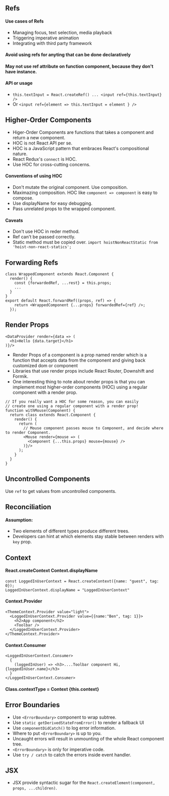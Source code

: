 ## Refs

#### Use cases of Refs
- Managing focus, text selection, media playback
- Triggering imperative animation
- Integrating with third party framework

#### Avoid using refs for anyting that can be done declaratively
#### May not use ref attribute on function component, because they don't have instance.
#### API or usage
- `this.textInput = React.createRef() ... <input ref={this.textInput} />`
- Or `<input ref={element => this.textInput = element } />`

## Higher-Order Components
- Higer-Order Components are functions that takes a component and return a new component.
- HOC is not React API per se.
- HOC is a JavaScript pattern that embraces React's compositional nature.
- React Redux's `connect` is HOC.
- Use HOC for cross-cutting concerns.

#### Conventions of using HOC
- Don't mutate the original component. Use composition.
- Maximazing composition. HOC like `component => component` is easy to compose.
- Use displayName for easy debugging.
- Pass unrelated props to the wrapped component.

#### Caveats
- Don't use HOC in reder method.
- Ref can't be passed correctly.
- Static method must be copied over. `import hoistNonReactStatic from 'hoist-non-react-statics';`

## Forwarding Refs
```
class WrappedComponent extends React.Component {
  render() {
    const {forwardedRef, ...rest} = this.props;
    ...
  }
}
export default React.forwardRef((props, ref) => {
    return <WrappedComponent {...props} forwardedRef={ref} />;
  });
```

## Render Props
```
<DataProvider render={data => (
  <h1>Hello {data.target}</h1>
)}/>
```
- Render Props of a component is a prop named render which is a function that accepts data from the component and giving back customized dom or component
- Libraries that use render props include React Router, Downshift and Formik.
- One interesting thing to note about render props is that you can implement most higher-order components (HOC) using a regular component with a render prop.
```
// If you really want a HOC for some reason, you can easily
// create one using a regular component with a render prop!
function withMouse(Component) {
  return class extends React.Component {
    render() {
      return (
        // Mouse component passes mouse to Component, and decide where to render Component.
        <Mouse render={mouse => (
          <Component {...this.props} mouse={mouse} />
        )}/>
      );
    }
  }
}
```

## Uncontrolled Components
Use `ref` to get values from uncontrolled components.

## Reconciliation

#### Assumption:
- Two elements of different types produce different trees.
- Developers can hint at which elements stay stable between renders with `key` prop.

## Context

#### React.createContext Context.displayName
```
const LoggedInUserContext = React.createContext({name: "guest", tag: 0});
LoggedInUserContext.displayName = "LoggedInUserContext"
```
#### Context.Provider
```
<ThemeContext.Provider value="light">
  <LoggedInUserContext.Provider value={{name:"Ben", tag: 1}}>
    <h2>App component</h2>
    <Toolbar />
  </LoggedInUserContext.Provider>
</ThemeContext.Provider>
```
#### Context.Consumer
```
<LoggedInUserContext.Consumer>
  {
    (loggedInUser) => <h3>....Toolbar component Hi, {loggedInUser.name}</h3>
  }
</LoggedInUserContext.Consumer>
```
#### Class.contextType = Context   {this.context}

## Error Boundaries
- Use `<ErrorBoundary>` component to wrap subtree.
- Use `static getDerivedStateFromError()` to render a fallback UI
- Use `componentDidCatch()` to log error information.
- Where to put `<ErrorBoundary>` is up to you.
- Uncaught errors will result in unmounting of the whole React component tree.
- `<ErrorBoundary>` is only for imperative code.
- Use `try / catch` to catch the errors inside event handler.

## JSX
- JSX provide syntactic sugar for the `React.createElement(component, props, ...children)`.

